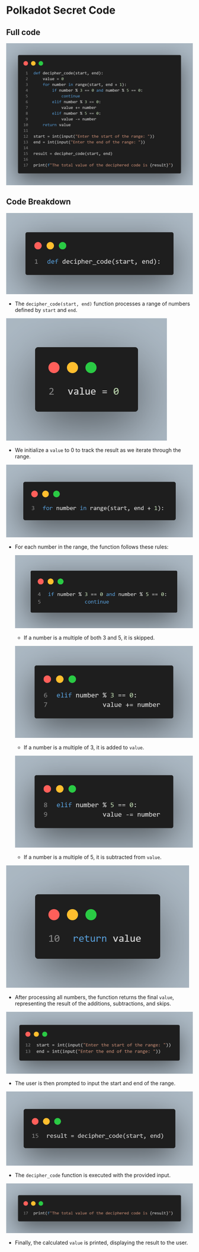 # Polkadot Secret Code
## Full code
![](image/image11.png)

## Code Breakdown
![](image/image1.png)
   - The `decipher_code(start, end)` function processes a range of numbers defined by `start` and `end`.

![](image/image2.png)
   - We initialize a `value` to 0 to track the result as we iterate through the range.

![](image/image3.png)
   - For each number in the range, the function follows these rules:

     ![](image/image4.png) 
       - If a number is a multiple of both 3 and 5, it is skipped.

     ![](image/image5.png) 
       - If a number is a multiple of 3, it is added to `value`.
       
     ![](image/image6.png) 
       - If a number is a multiple of 5, it is subtracted from `value`.

![](image/image7.png)
   - After processing all numbers, the function returns the final `value`, representing the result of the additions, subtractions, and skips.

![](image/image8.png)
   - The user is then prompted to input the start and end of the range.

![](image/image9.png)
   - The `decipher_code` function is executed with the provided input.

![](image/image10.png)
   - Finally, the calculated `value` is printed, displaying the result to the user.